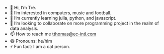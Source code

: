 - 👋 Hi, I’m Tre.
- 👀 I’m interested in computers, music and football.
- 🌱 I’m currently learning julia, python, and javascript.
- 💞️ I’m looking to collaborate on more programming project in the realm of data analysis.
- 📫 How to reach me tthomas@ec-intl.com
- 😄 Pronouns: he/him
- ⚡ Fun fact: I am a cat person. 

<!---
trethomas-ecintl/trethomas-ecintl is a ✨ special ✨ repository because its `README.md` (this file) appears on your GitHub profile.
You can click the Preview link to take a look at your changes.
--->

